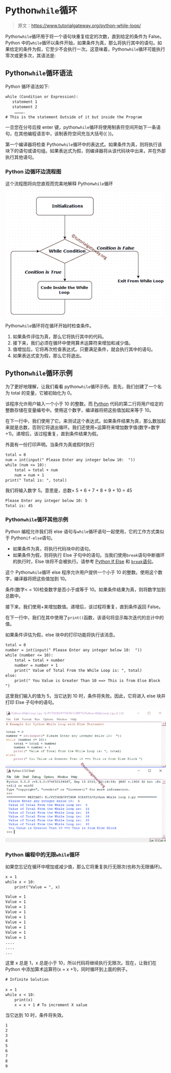 # Python`while`循环

> 原文：<https://www.tutorialgateway.org/python-while-loop/>

Python`while`循环用于将一个语句块重复给定的次数，直到给定的条件为 False。Python 中的`while`循环以条件开始，如果条件为真，那么将执行其中的语句。如果给定的条件为假，它至少不会执行一次。这意味着，Python`while`循环可能执行零次或更多次，其语法是:

## Python`while`循环语法

Python 循环语法如下:

```
while (Condition or Expression):
   statement 1
   statement 2
    ………….
# This is the statement Outside of it but inside the Program
```

一旦您在分号后按 enter 键，python`while`循环将使用制表符空间开始下一条语句，在其他编程语言中，该制表符空间充当大括号({ })。

第一个编译器将检查 Python`while`循环中的表达式。如果条件为真，则将执行该块下的语句或语句组。如果表达式为假，则编译器将从该代码块中出来，并在外部执行其他语句。

### Python 边循环边流程图

这个流程图将向您直观而完美地解释 Python`while`循环

![PYTHON WHILE LOOP FLOW CHART](img/fc6591b1ef92aecb920fd66ac7daad56.png)

Python`while`循环将在循环开始时检查条件。

1.  如果条件评估为真，那么它将执行其中的代码。
2.  接下来，我们必须在循环中使用算术运算符来增加和减少值。
3.  值增加后，它将再次检查表达式。只要满足条件，就会执行其中的语句。
4.  如果表达式变为假，那么它将退出。

## Python`while`循环示例

为了更好地理解，让我们看看 python`while`循环示例。首先，我们创建了一个名为 total 的变量，它被初始化为 0。

该程序允许用户输入一个小于 10 的整数。而 [Python](https://www.tutorialgateway.org/python-tutorial/) 代码的第二行将用户给定的整数存储在变量编号中。使用这个数字，编译器将把这些值加起来等于 10。

在下一行中，我们使用了它。来测试这个表达式。如果条件结果为真，那么数加起来就是总数，否则它将退出循环。我们还使用+运算符来增加数字值(数字=数字+1)。递增后，该过程重复，直到条件结果为假。

外面有一份打印声明。当条件为真或假时执行

```
total = 0
num = int(input(" Please Enter any integer below 10:  "))
while (num <= 10):
    total = total + num
    num = num + 1
print(" Total is: ", total)
```

我们将输入数字 5。意思是，总数= 5 + 6 + 7 + 8 + 9 + 10 = 45

```
Please Enter any integer below 10: 5
Total is: 45
```

### Python`while`循环其他示例

Python 编程允许我们将 else 语句与`while`循环语句一起使用，它的工作方式类似于 Python`if-else`语句。

*   如果条件为真，将执行代码块中的语句。
*   如果条件为假，则将执行 Else 子句中的语句。当我们使用`break`语句中断循环的执行时，Else 块将不会被执行。请参考 [Python If Else](https://www.tutorialgateway.org/python-if-else/) 和 [`break`语句](https://www.tutorialgateway.org/python-break/)。

这个 Python`while`循环 else 程序允许用户提供一个小于 10 的整数。使用这个数字，编译器将把这些值加到 10。

条件(数字< = 10)检查数字是否小于或等于 10。如果条件结果为真，则将数字加到总数中。

接下来，我们使用+来增加数值。递增后，该过程将重复，直到条件返回 False。

在下一行中，我们在其中使用了`print()`函数，该语句将显示每次迭代的总计中的值。

如果条件评估为假，else 块中的打印功能将执行该消息。

```
total = 0
number = int(input(" Please Enter any integer below 10:  "))
while (number <= 10):
    total = total + number
    number = number + 1
    print(" Value of Total From the While Loop is: ", total)
else:
    print(" You Value is Greater Than 10 ==> This is from Else Block ")
```

这里我们输入的值为 5，当它达到 10 时，条件将失败。因此，它将进入 else 块并打印 Else 子句中的语句。

![Python While Loop with else](img/ee5c6420a41c88b44bda6db82120c461.png)

### Python 编程中的无限`while`循环

如果您忘记在循环中增加或减少值，那么它将重复执行无限次(也称为无限循环)。

```
x = 1
while x < 10:
    print("Value = ", x)
```

```
Value = 1
Value = 1
Value = 1
Value = 1
Value = 1
Value = 1
Value = 1
Value = 1
Value = 1
....
....
...
```

这里 x 总是 1，x 总是小于 10，所以代码将继续执行无限次。现在，让我们在 Python 中添加算术运算符(x = x +1)，同时循环到上面的例子。

```
# Infinite Solution

x = 1
while x < 10:
    print(x)
    x = x + 1 # To increment X value
```

当它达到 10 时，条件将失效。

```
1
2
3
4
5
6
7
8
9
```